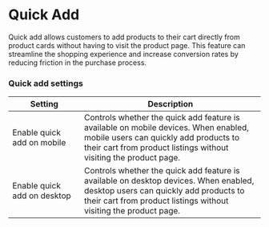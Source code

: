 # Quick Add

Quick add allows customers to add products to their cart directly from product cards without having to visit the product page. This feature can streamline the shopping experience and increase conversion rates by reducing friction in the purchase process.



### Quick add settings

<table><thead><tr><th>Setting</th><th width="344.5546875">Description</th></tr></thead><tbody><tr><td>Enable quick add on mobile</td><td>Controls whether the quick add feature is available on mobile devices. When enabled, mobile users can quickly add products to their cart from product listings without visiting the product page.</td></tr><tr><td>Enable quick add on desktop</td><td>Controls whether the quick add feature is available on desktop devices. When enabled, desktop users can quickly add products to their cart from product listings without visiting the product page.</td></tr></tbody></table>
